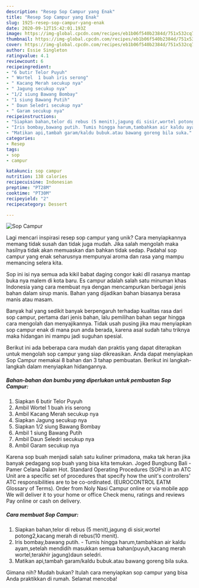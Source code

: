 ```yaml
---
description: "Resep Sop Campur yang Enak"
title: "Resep Sop Campur yang Enak"
slug: 1925-resep-sop-campur-yang-enak
date: 2020-09-12T15:42:01.193Z
image: https://img-global.cpcdn.com/recipes/eb1b06f540b2384d/751x532cq70/sop-campur-foto-resep-utama.jpg
thumbnail: https://img-global.cpcdn.com/recipes/eb1b06f540b2384d/751x532cq70/sop-campur-foto-resep-utama.jpg
cover: https://img-global.cpcdn.com/recipes/eb1b06f540b2384d/751x532cq70/sop-campur-foto-resep-utama.jpg
author: Essie Singleton
ratingvalue: 4.1
reviewcount: 6
recipeingredient:
- "6 butir Telor Puyuh"
- " Wortel  1 buah iris serong"
- " Kacang Merah secukup nya"
- " Jagung secukup nya"
- "1/2 siung Bawang Bombay"
- "1 siung Bawang Putih"
- " Daun Seledri secukup nya"
- " Garam secukup nya"
recipeinstructions:
- "Siapkan bahan,telor di rebus (5 menit),jagung di sisir,wortel potong2,kacang merah di rebus(10 menit)."
- "Iris bombay,bawang putih. Tumis hingga harum,tambahkan air kaldu ayam,setelah mendidih masukkan semua bahan(puyuh,kacang merah wortel,terakhir jagung)daun seledri."
- "Matikan api,tambah garam/kaldu bubuk.atau bawang goreng bila suka."
categories:
- Resep
tags:
- sop
- campur

katakunci: sop campur 
nutrition: 138 calories
recipecuisine: Indonesian
preptime: "PT28M"
cooktime: "PT30M"
recipeyield: "2"
recipecategory: Dessert

---
```



![Sop Campur](https://img-global.cpcdn.com/recipes/eb1b06f540b2384d/751x532cq70/sop-campur-foto-resep-utama.jpg)

Lagi mencari inspirasi resep sop campur yang unik? Cara menyiapkannya memang tidak susah dan tidak juga mudah. Jika salah mengolah maka hasilnya tidak akan memuaskan dan bahkan tidak sedap. Padahal sop campur yang enak seharusnya mempunyai aroma dan rasa yang mampu memancing selera kita.

Sop ini isi nya semua ada kikil babat daging congor kaki dll rasanya mantap buka nya malem di kota baru. Es campur adalah salah satu minuman khas Indonesia yang cara membuat nya dengan mencampurkan berbagai jenis bahan dalam sirup manis. Bahan yang dijadikan bahan biasanya berasa manis atau masam.

Banyak hal yang sedikit banyak berpengaruh terhadap kualitas rasa dari sop campur, pertama dari jenis bahan, lalu pemilihan bahan segar hingga cara mengolah dan menyajikannya. Tidak usah pusing jika mau menyiapkan sop campur enak di mana pun anda berada, karena asal sudah tahu triknya maka hidangan ini mampu jadi suguhan spesial.


Berikut ini ada beberapa cara mudah dan praktis yang dapat diterapkan untuk mengolah sop campur yang siap dikreasikan. Anda dapat menyiapkan Sop Campur memakai 8 bahan dan 3 tahap pembuatan. Berikut ini langkah-langkah dalam menyiapkan hidangannya.

<!--inarticleads1-->

##### Bahan-bahan dan bumbu yang diperlukan untuk pembuatan Sop Campur:

1. Siapkan 6 butir Telor Puyuh
1. Ambil  Wortel  1 buah iris serong
1. Ambil  Kacang Merah secukup nya
1. Siapkan  Jagung secukup nya
1. Siapkan 1/2 siung Bawang Bombay
1. Ambil 1 siung Bawang Putih
1. Ambil  Daun Seledri secukup nya
1. Ambil  Garam secukup nya


Karena sop buah menjadi salah satu kuliner primadona, maka tak heran jika banyak pedagang sop buah yang bisa kita temukan. Joged Bungbung Bali - Pamer Celana Dalam Hot. Standard Operating Procedures (SOPs) in an ATC Unit are a specific set of procedures that specify how the unit&#39;s controllers&#39; ATC responsibilities are to be co-ordinated. (EUROCONTROL EATM Glossary of Terms). Order from Noly Nasi Campur online or via mobile app We will deliver it to your home or office Check menu, ratings and reviews Pay online or cash on delivery. 

<!--inarticleads2-->

##### Cara membuat Sop Campur:

1. Siapkan bahan,telor di rebus (5 menit),jagung di sisir,wortel potong2,kacang merah di rebus(10 menit).
1. Iris bombay,bawang putih. - Tumis hingga harum,tambahkan air kaldu ayam,setelah mendidih masukkan semua bahan(puyuh,kacang merah wortel,terakhir jagung)daun seledri.
1. Matikan api,tambah garam/kaldu bubuk.atau bawang goreng bila suka.




Gimana nih? Mudah bukan? Itulah cara menyiapkan sop campur yang bisa Anda praktikkan di rumah. Selamat mencoba!
